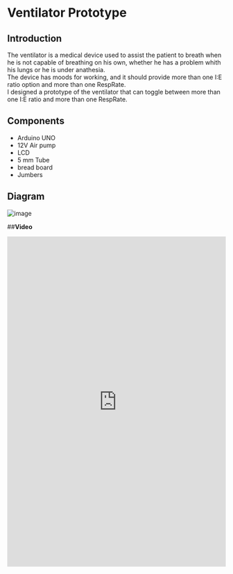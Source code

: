 # Ventilator Prototype

## **Introduction**
The ventilator is a medical device used to assist the patient to breath when he is not capable of breathing on his own, whether he has a problem whith his lungs or he is under anathesia.<br />
The device has moods for working, and it should provide more than one I:E ratio option and more than one RespRate.<br />
I designed a prototype of the ventilator that can toggle between more than one I:E ratio and more than one RespRate.

## **Components**

* Arduino UNO
* 12V Air pump
* LCD
* 5 mm Tube
* bread board
* Jumbers


## **Diagram**
![image](https://user-images.githubusercontent.com/61354965/159890012-bfc39e08-5eb0-40ab-a702-ccfb27cf8e17.png)


##**Video**
<iframe src="https://www.linkedin.com/embed/feed/update/urn:li:ugcPost:6905353007287136256" height="761" width="504" frameborder="0" allowfullscreen="" title="Embedded post"></iframe>
